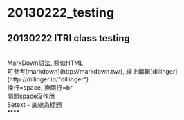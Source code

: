 20130222_testing
====

20130222 ITRI class testing
----
<br/>
MarkDown語法, 類似HTML <br/>
可參考[markdown](http://markdown.tw/), 線上編輯[dillinger](http://dillinger.io/"dillinger")
<br/>
換行=space,  換兩行=br <br/>
開頭space沒作用 <br/>
Setext - 底線為標題<br/>
****
